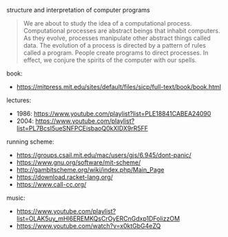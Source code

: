 structure and interpretation of computer programs

> We are about to study the idea of a computational process. Computational processes are abstract beings that inhabit computers. As they evolve, processes manipulate other abstract things called data. The evolution of a process is directed by a pattern of rules called a program. People create programs to direct processes. In effect, we conjure the spirits of the computer with our spells.

book: 

- https://mitpress.mit.edu/sites/default/files/sicp/full-text/book/book.html

lectures:

- 1986: https://www.youtube.com/playlist?list=PLE18841CABEA24090
- 2004: https://www.youtube.com/playlist?list=PL7BcsI5ueSNFPCEisbaoQ0kXIDX9rR5FF

running scheme:

- https://groups.csail.mit.edu/mac/users/gjs/6.945/dont-panic/
- https://www.gnu.org/software/mit-scheme/
- http://gambitscheme.org/wiki/index.php/Main_Page
- https://download.racket-lang.org/
- https://www.call-cc.org/

music:

- https://www.youtube.com/playlist?list=OLAK5uy_mHl6EREMKQsCrOyERCnGdxp1DFolizzOM
- https://www.youtube.com/watch?v=x0ktGbG4eZQ
